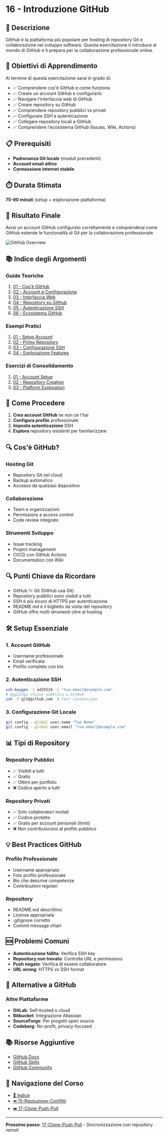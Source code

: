 # 16 - Introduzione GitHub

## 📖 Descrizione

GitHub è la piattaforma più popolare per hosting di repository Git e collaborazione nel sviluppo software. Questa esercitazione ti introduce al mondo di GitHub e ti prepara per la collaborazione professionale online.

## 🎯 Obiettivi di Apprendimento

Al termine di questa esercitazione sarai in grado di:

- ✅ Comprendere cos'è GitHub e come funziona
- ✅ Creare un account GitHub e configurarlo
- ✅ Navigare l'interfaccia web di GitHub
- ✅ Creare repository su GitHub
- ✅ Comprendere repository pubblici vs privati
- ✅ Configurare SSH e autenticazione
- ✅ Collegare repository locali a GitHub
- ✅ Comprendere l'ecosistema GitHub (Issues, Wiki, Actions)

## 📋 Prerequisiti

- **Padronanza Git locale** (moduli precedenti)
- **Account email attivo**
- **Connessione internet stabile**

## ⏱️ Durata Stimata

**75-90 minuti** (setup + esplorazione piattaforma)

## 🎯 Risultato Finale

Avrai un account GitHub configurato correttamente e comprenderai come GitHub estende le funzionalità di Git per la collaborazione professionale.

![GitHub Overview](./esempi/immagini/github-overview.png)

## 📚 Indice degli Argomenti

### Guide Teoriche
1. [01 - Cos'è GitHub](./guide/01-cos-e-github.md)
2. [02 - Account e Configurazione](./guide/02-account-configurazione.md)
3. [03 - Interfaccia Web](./guide/03-interfaccia-web.md)
4. [04 - Repository su GitHub](./guide/04-repository-github.md)
5. [05 - Autenticazione SSH](./guide/05-autenticazione-ssh.md)
6. [06 - Ecosistema GitHub](./guide/06-ecosistema-github.md)

### Esempi Pratici
1. [01 - Setup Account](./esempi/01-setup-account.md)
2. [02 - Primo Repository](./esempi/02-primo-repository.md)
3. [03 - Configurazione SSH](./esempi/03-configurazione-ssh.md)
4. [04 - Esplorazione Features](./esempi/04-esplorazione-features.md)

### Esercizi di Consolidamento
1. [01 - Account Setup](./esercizi/01-account-setup.md)
2. [02 - Repository Creation](./esercizi/02-repository-creation.md)
3. [03 - Platform Exploration](./esercizi/03-platform-exploration.md)

## 🚀 Come Procedere

1. **Crea account GitHub** se non ce l'hai
2. **Configura profilo** professionale
3. **Imposta autenticazione** SSH
4. **Esplora** repository esistenti per familiarizzare

## 🔍 Cos'è GitHub?

### Hosting Git
- Repository Git nel cloud
- Backup automatico
- Accesso da qualsiasi dispositivo

### Collaborazione
- Team e organizzazioni
- Permissions e access control
- Code review integrato

### Strumenti Sviluppo
- Issue tracking
- Project management
- CI/CD con GitHub Actions
- Documentation con Wiki

## 🔍 Punti Chiave da Ricordare

- GitHub != Git (GitHub usa Git)
- Repository pubblici sono visibili a tutti
- SSH è più sicuro di HTTPS per autenticazione
- README.md è il biglietto da visita del repository
- GitHub offre molti strumenti oltre al hosting

## 🛠️ Setup Essenziale

### 1. **Account GitHub**
- Username professionale
- Email verificata
- Profilo completo con bio

### 2. **Autenticazione SSH**
```bash
ssh-keygen -t ed25519 -C "tua-email@example.com"
# Aggiungi chiave pubblica a GitHub
ssh -T git@github.com  # Test connessione
```

### 3. **Configurazione Git Locale**
```bash
git config --global user.name "Tuo Nome"
git config --global user.email "tua-email@example.com"
```

## 📊 Tipi di Repository

### Repository Pubblici
- ✅ Visibili a tutti
- ✅ Gratis
- ✅ Ottimi per portfolio
- ❌ Codice aperto a tutti

### Repository Privati
- ✅ Solo collaboratori invitati
- ✅ Codice protetto
- ✅ Gratis per account personali (limiti)
- ❌ Non contribuiscono al profilo pubblico

## 💡 Best Practices GitHub

### Profilo Professionale
- Username appropriato
- Foto profilo professionale
- Bio che descrive competenze
- Contribuzioni regolari

### Repository
- README.md descrittivo
- License appropriata
- .gitignore corretto
- Commit message chiari

## 🆘 Problemi Comuni

- **Autenticazione fallita**: Verifica SSH key
- **Repository non trovato**: Controlla URL e permissions
- **Push negato**: Verifica di essere collaboratore
- **URL wrong**: HTTPS vs SSH format

## 🔗 Alternative a GitHub

### Altre Piattaforme
- **GitLab**: Self-hosted o cloud
- **Bitbucket**: Integrazione Atlassian
- **SourceForge**: Per progetti open source
- **Codeberg**: No-profit, privacy-focused

## 📚 Risorse Aggiuntive

- [GitHub Docs](https://docs.github.com/)
- [GitHub Skills](https://skills.github.com/)
- [GitHub Community](https://github.community/)

## 🔄 Navigazione del Corso

- [📑 Indice](../README.md)
- [⬅️ 15-Risoluzione-Conflitti](../15-Risoluzione-Conflitti/README.md)
- [➡️ 17-Clone-Push-Pull](../17-Clone-Push-Pull/README.md)

---

**Prossimo passo**: [17-Clone-Push-Pull](../17-Clone-Push-Pull/README.md) - Sincronizzazione con repository remoti
